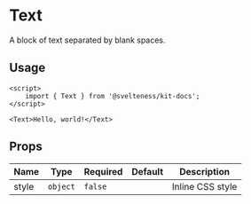 # Text

A block of text separated by blank spaces.

## Usage

```svelte
<script>
	import { Text } from '@svelteness/kit-docs';
</script>

<Text>Hello, world!</Text>
```

## Props

<script>
	import { Chip } from '@svelteness/kit-docs';
</script>

| Name               | Type     | Required | Default | Description      |
| ------------------ | -------- | -------- | ------- | ---------------- |
| <Chip>style</Chip> | `object` | `false`  |         | Inline CSS style |
